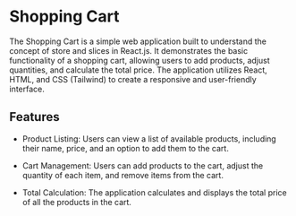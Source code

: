 # Shopping Cart

The Shopping Cart
 is a simple web application built to understand the concept of store and slices in React.js. It demonstrates the basic functionality of a shopping cart, allowing users to add products, adjust quantities, and calculate the total price. The application utilizes React, HTML, and CSS (Tailwind) to create a responsive and user-friendly interface.

## Features

- Product Listing: Users can view a list of available products, including their name, price, and an option to add them to the cart.

- Cart Management: Users can add products to the cart, adjust the quantity of each item, and remove items from the cart.

- Total Calculation: The application calculates and displays the total price of all the products in the cart.
